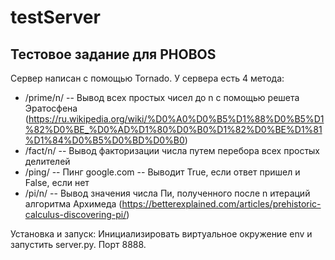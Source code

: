 # testServer
## Тестовое задание для PHOBOS

Сервер написан с помощью Tornado. У сервера есть 4 метода:
* /prime/n/ -- Вывод всех простых чисел до n с помощью решета Эратосфена (https://ru.wikipedia.org/wiki/%D0%A0%D0%B5%D1%88%D0%B5%D1%82%D0%BE_%D0%AD%D1%80%D0%B0%D1%82%D0%BE%D1%81%D1%84%D0%B5%D0%BD%D0%B0)
* /fact/n/ -- Вывод факторизации числа путем перебора всех простых делителей
* /ping/ -- Пинг google.com -- Выводит True, если ответ пришел и False, если нет
* /pi/n/ -- Вывод значения числа Пи, полученного после n итераций алгоритма Архимеда (https://betterexplained.com/articles/prehistoric-calculus-discovering-pi/)

Установка и запуск: Инициализировать виртуальное окружение env и запустить server.py. Порт 8888.
